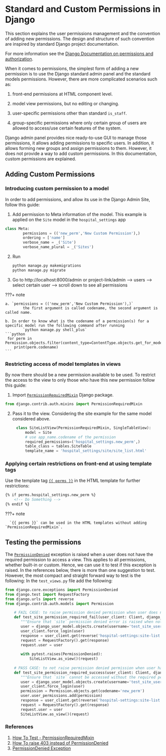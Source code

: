 # Standard and Custom Permissions in Django

This section explains the user permissions management and the convention of adding new permissions. The design and structure of such convention are inspired by standard Django project documentation.


For more information see the [Django Documentation on permissions and authorization](https://docs.djangoproject.com/en/dev/topics/auth/default/#permissions-and-authorization).

When it comes to permissions, the simplest form of adding a new permission is to use the Django standard admin panel and the standard models permissions. However, there are more complicated scenarios such as:

1. front-end permissions at HTML component level.

2. model view permissions, but no editing or changing.

3. user-specific permissions other than standard `is_staff`.

4. group-specific permissions where only certain group of users are allowed to access/use certain features of the system.


Django admin panel provides nice ready-to-use GUI to manage those permissions, it allows adding permissions to specific users. In addition, it allows forming new groups and assign permissions to them. However, it does not provide a way to add custom permissions. In this documentation, custom permissions are explained.

## Adding Custom Permissions

### Introducing custom permission to a model
In order to add permissions, and allow its use in the Django Admin Site, follow this guide:

1. Add permission to Meta information of the model. This example is applied on the `Site` model in the `hospital_settings` app
```python
class Meta:
        permissions = (('new_perm','New Custom Permission'),)
        ordering = ['name']
        verbose_name = _('Site')
        verbose_name_plural = _('Sites')
```

2. Run
   ```python
   python manage.py makemigrations
   python manage.py migrate
   ```

3. Go to http://localhost:8000/admin or project-link/admin --> users --> select certain user --> scroll down to see all permissions

???+ note

    a. `permissions = (('new_perm','New Custom Permission'),)`
            the first argument is called codename, the second argument is called name. 
    
    b. In order to know what is the codename of a permission(s) for a specific model run the following command after running
            `python manage.py shell_plus`
    ```python
     for perm in Permission.objects.filter(content_type=ContentType.objects.get_for_model(Site)):
        print(perm.codename)
    ```

### Restricting access of model templates in views

By now there should be a new permission available to be used. To restrict the access to the view to only those who have this new permission follow this guide:

1. Import [`PermissionRequiredMixin`](https://docs.djangoproject.com/en/dev/topics/auth/default/#the-permissionrequiredmixin-mixin) Django package.
```python
from django.contrib.auth.mixins import PermissionRequiredMixin
```

2. Pass it to the view. Considering the site example for the same model considered above.
```python
     class SiteListView(PermissionRequiredMixin, SingleTableView):
         model = Site
         # use app_name.codename of the permission
         required_permissions=('hospital_settings.new_perm',)
         table_class = tables.SiteTable
         template_name = 'hospital_settings/site/site_list.html'
```

### Applying certain restrictions on front-end at using template tags

Use the template tag [`{{ perms }}`](https://docs.djangoproject.com/en/dev/topics/auth/default/#permissions) in the HTML template for further restrictions:
```html
{% if perms.hospital_settings.new_perm %}
    <!-- Do Something -->
{% endif %}
```

???+ note

      `{{ perms }}` can be used in the HTML templates without adding `PermissionRequiredMixin`.

## Testing the permissions

The [`PermissionDenied`](https://docs.djangoproject.com/en/dev/topics/testing/tools/#exceptions) exception is raised when a user does not have the required permission to access a view. This applies to all permissions, whether built-in or custom. Hence, we can use it to test if this exception is raised. In the references below, there is more than one suggestion to test. However, the most compact and straight forward way to test is the following: In the `test_views.py` file add the following:

```python
from django.core.exceptions import PermissionDenied
from django.test import RequestFactory
from django.urls import reverse
from django.contrib.auth.models import Permission

    # FAIL CASE: to raise permission denied permission when user does not have right privilege 
    def test_site_permission_required_fail(user_client: Client, django_user_model: User) -> None:
       """Ensure that `site` permission denied error is raised when not having privilege"""
       user = django_user_model.objects.create(username='test_site_user')
       user_client.force_login(user)
       response = user_client.get(reverse('hospital-settings:site-list'))
       request = RequestFactory().get(response)
       request.user = user
   
       with pytest.raises(PermissionDenied):
           SiteListView.as_view()(request)
           
    # PASS CASE: to not raise permission denied permission when user has right privilege 
    def test_site_permission_required_success(user_client: Client, django_user_model: User) -> None:
       """Ensure that `site` cannot be accessed without the required permission."""
       user = django_user_model.objects.create(username='test_site_user')
       user_client.force_login(user)
       permission = Permission.objects.get(codename='new_perm')
       user.user_permissions.add(permission)
       response = user_client.get(reverse('hospital-settings:site-list'))
       request = RequestFactory().get(response)
       request.user = user
       SiteListView.as_view()(request)

```

### References

1. [How To Test - PermissionRequiredMixin]( https://splunktool.com/test-permissionrequiredmixin-raises-permissiondenied-instead-of-403)
2. [How To raise 403 instead of PermissionDenied]( https://stackoverflow.com/questions/42284168/test-permissionrequiredmixin-raises-permissiondenied-instead-of-403)
3. [PermissionDenied Exception](https://docs.djangoproject.com/en/dev/topics/testing/tools/#exceptions)
